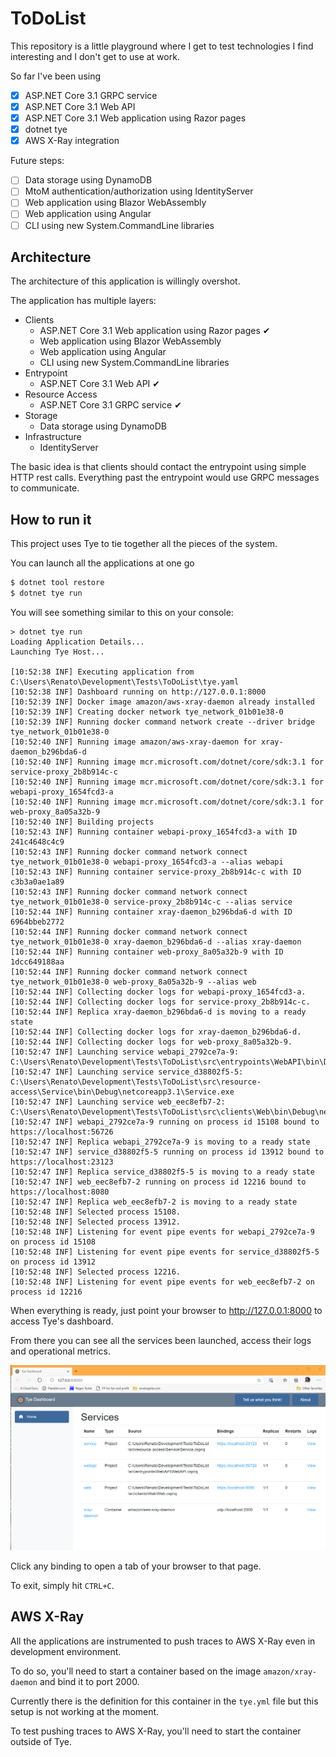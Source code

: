 # ToDoList

This repository is a little playground where I get to test technologies I find interesting and I don't get to use at work.

So far I've been using
- [x] ASP.NET Core 3.1 GRPC service
- [x] ASP.NET Core 3.1 Web API
- [x] ASP.NET Core 3.1 Web application using Razor pages
- [x] dotnet tye
- [x] AWS X-Ray integration

Future steps:
- [ ] Data storage using DynamoDB
- [ ] MtoM authentication/authorization using IdentityServer
- [ ] Web application using Blazor WebAssembly
- [ ] Web application using Angular
- [ ] CLI using new System.CommandLine libraries

## Architecture

The architecture of this application is willingly overshot.

The application has multiple layers:
- Clients
  - ASP.NET Core 3.1 Web application using Razor pages ✔
  - Web application using Blazor WebAssembly
  - Web application using Angular
  - CLI using new System.CommandLine libraries
- Entrypoint
  - ASP.NET Core 3.1 Web API ✔
- Resource Access
  - ASP.NET Core 3.1 GRPC service ✔
- Storage
  - Data storage using DynamoDB
- Infrastructure
  - IdentityServer
  
The basic idea is that clients should contact the entrypoint using simple HTTP rest calls.
Everything past the entrypoint would use GRPC messages to communicate.

## How to run it

This project uses Tye to tie together all the pieces of the system.

You can launch all the applications at one go

```powershell
$ dotnet tool restore
$ dotnet tye run
```

You will see something similar to this on your console:

```text
> dotnet tye run
Loading Application Details...
Launching Tye Host...

[10:52:38 INF] Executing application from C:\Users\Renato\Development\Tests\ToDoList\tye.yaml
[10:52:38 INF] Dashboard running on http://127.0.0.1:8000
[10:52:39 INF] Docker image amazon/aws-xray-daemon already installed
[10:52:39 INF] Creating docker network tye_network_01b01e38-0
[10:52:39 INF] Running docker command network create --driver bridge tye_network_01b01e38-0
[10:52:40 INF] Running image amazon/aws-xray-daemon for xray-daemon_b296bda6-d
[10:52:40 INF] Running image mcr.microsoft.com/dotnet/core/sdk:3.1 for service-proxy_2b8b914c-c
[10:52:40 INF] Running image mcr.microsoft.com/dotnet/core/sdk:3.1 for webapi-proxy_1654fcd3-a
[10:52:40 INF] Running image mcr.microsoft.com/dotnet/core/sdk:3.1 for web-proxy_8a05a32b-9
[10:52:40 INF] Building projects
[10:52:43 INF] Running container webapi-proxy_1654fcd3-a with ID 241c4648c4c9
[10:52:43 INF] Running docker command network connect tye_network_01b01e38-0 webapi-proxy_1654fcd3-a --alias webapi
[10:52:43 INF] Running container service-proxy_2b8b914c-c with ID c3b3a0ae1a89
[10:52:43 INF] Running docker command network connect tye_network_01b01e38-0 service-proxy_2b8b914c-c --alias service
[10:52:44 INF] Running container xray-daemon_b296bda6-d with ID 6964bbeb2772
[10:52:44 INF] Running docker command network connect tye_network_01b01e38-0 xray-daemon_b296bda6-d --alias xray-daemon
[10:52:44 INF] Running container web-proxy_8a05a32b-9 with ID 1dcc649188aa
[10:52:44 INF] Running docker command network connect tye_network_01b01e38-0 web-proxy_8a05a32b-9 --alias web
[10:52:44 INF] Collecting docker logs for webapi-proxy_1654fcd3-a.
[10:52:44 INF] Collecting docker logs for service-proxy_2b8b914c-c.
[10:52:44 INF] Replica xray-daemon_b296bda6-d is moving to a ready state
[10:52:44 INF] Collecting docker logs for xray-daemon_b296bda6-d.
[10:52:44 INF] Collecting docker logs for web-proxy_8a05a32b-9.
[10:52:47 INF] Launching service webapi_2792ce7a-9: C:\Users\Renato\Development\Tests\ToDoList\src\entrypoints\WebAPI\bin\Debug\netcoreapp3.1\WebAPI.exe
[10:52:47 INF] Launching service service_d38802f5-5: C:\Users\Renato\Development\Tests\ToDoList\src\resource-access\Service\bin\Debug\netcoreapp3.1\Service.exe
[10:52:47 INF] Launching service web_eec8efb7-2: C:\Users\Renato\Development\Tests\ToDoList\src\clients\Web\bin\Debug\netcoreapp3.1\Web.exe
[10:52:47 INF] webapi_2792ce7a-9 running on process id 15108 bound to https://localhost:56726
[10:52:47 INF] Replica webapi_2792ce7a-9 is moving to a ready state
[10:52:47 INF] service_d38802f5-5 running on process id 13912 bound to https://localhost:23123
[10:52:47 INF] Replica service_d38802f5-5 is moving to a ready state
[10:52:47 INF] web_eec8efb7-2 running on process id 12216 bound to https://localhost:8080
[10:52:47 INF] Replica web_eec8efb7-2 is moving to a ready state
[10:52:48 INF] Selected process 15108.
[10:52:48 INF] Selected process 13912.
[10:52:48 INF] Listening for event pipe events for webapi_2792ce7a-9 on process id 15108
[10:52:48 INF] Listening for event pipe events for service_d38802f5-5 on process id 13912
[10:52:48 INF] Selected process 12216.
[10:52:48 INF] Listening for event pipe events for web_eec8efb7-2 on process id 12216
```

When everything is ready, just point your browser to http://127.0.0.1:8000 to access Tye's dashboard.

From there you can see all the services been launched, access their logs and operational metrics.

![The dashboard of Tye](/.assets/tye-dashboard.png)

Click any binding to open a tab of your browser to that page.

To exit, simply hit `CTRL+C`.

## AWS X-Ray

All the applications are instrumented to push traces to AWS X-Ray even in development environment.

To do so, you'll need to start a container based on the image `amazon/xray-daemon` and bind it to port 2000.

Currently there is the definition for this container in the `tye.yml` file but this setup is not working at the moment.

To test pushing traces to AWS X-Ray, you'll need to start the container outside of Tye.
